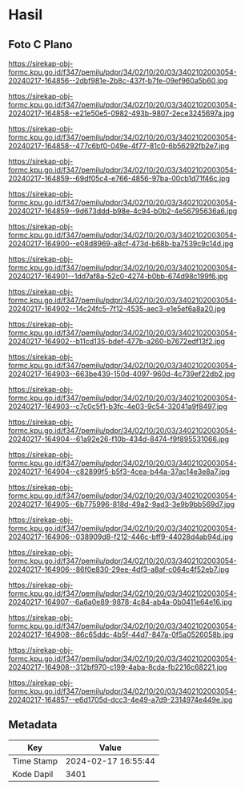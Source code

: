# Hasil

## Foto C Plano

https://sirekap-obj-formc.kpu.go.id/f347/pemilu/pdpr/34/02/10/20/03/3402102003054-20240217-164856--2dbf981e-2b8c-437f-b7fe-09ef960a5b60.jpg

https://sirekap-obj-formc.kpu.go.id/f347/pemilu/pdpr/34/02/10/20/03/3402102003054-20240217-164858--e21e50e5-0982-493b-9807-2ece3245697a.jpg

https://sirekap-obj-formc.kpu.go.id/f347/pemilu/pdpr/34/02/10/20/03/3402102003054-20240217-164858--477c6bf0-049e-4f77-81c0-6b56292fb2e7.jpg

https://sirekap-obj-formc.kpu.go.id/f347/pemilu/pdpr/34/02/10/20/03/3402102003054-20240217-164859--69df05c4-e766-4856-97ba-00cb1d71f46c.jpg

https://sirekap-obj-formc.kpu.go.id/f347/pemilu/pdpr/34/02/10/20/03/3402102003054-20240217-164859--9d673ddd-b98e-4c94-b0b2-4e56795636a6.jpg

https://sirekap-obj-formc.kpu.go.id/f347/pemilu/pdpr/34/02/10/20/03/3402102003054-20240217-164900--e08d8969-a8cf-473d-b68b-ba7539c9c14d.jpg

https://sirekap-obj-formc.kpu.go.id/f347/pemilu/pdpr/34/02/10/20/03/3402102003054-20240217-164901--1dd7af8a-52c0-4274-b0bb-674d98c199f6.jpg

https://sirekap-obj-formc.kpu.go.id/f347/pemilu/pdpr/34/02/10/20/03/3402102003054-20240217-164902--14c24fc5-7f12-4535-aec3-e1e5ef6a8a20.jpg

https://sirekap-obj-formc.kpu.go.id/f347/pemilu/pdpr/34/02/10/20/03/3402102003054-20240217-164902--b11cd135-bdef-477b-a260-b7672edf13f2.jpg

https://sirekap-obj-formc.kpu.go.id/f347/pemilu/pdpr/34/02/10/20/03/3402102003054-20240217-164903--663be439-150d-4097-960d-4c739ef22db2.jpg

https://sirekap-obj-formc.kpu.go.id/f347/pemilu/pdpr/34/02/10/20/03/3402102003054-20240217-164903--c7c0c5f1-b3fc-4e03-9c54-32041a9f8497.jpg

https://sirekap-obj-formc.kpu.go.id/f347/pemilu/pdpr/34/02/10/20/03/3402102003054-20240217-164904--61a92e26-f10b-434d-8474-f9f895531066.jpg

https://sirekap-obj-formc.kpu.go.id/f347/pemilu/pdpr/34/02/10/20/03/3402102003054-20240217-164904--c82899f5-b5f3-4cea-b44a-37ac14e3e8a7.jpg

https://sirekap-obj-formc.kpu.go.id/f347/pemilu/pdpr/34/02/10/20/03/3402102003054-20240217-164905--6b775996-818d-49a2-9ad3-3e9b9bb569d7.jpg

https://sirekap-obj-formc.kpu.go.id/f347/pemilu/pdpr/34/02/10/20/03/3402102003054-20240217-164906--038909d8-f212-446c-bff9-44028d4ab94d.jpg

https://sirekap-obj-formc.kpu.go.id/f347/pemilu/pdpr/34/02/10/20/03/3402102003054-20240217-164906--86f0e830-29ee-4df3-a8af-c064c4f52eb7.jpg

https://sirekap-obj-formc.kpu.go.id/f347/pemilu/pdpr/34/02/10/20/03/3402102003054-20240217-164907--6a6a0e89-9878-4c84-ab4a-0b0411e64e16.jpg

https://sirekap-obj-formc.kpu.go.id/f347/pemilu/pdpr/34/02/10/20/03/3402102003054-20240217-164908--86c65ddc-4b5f-44d7-847a-0f5a0526058b.jpg

https://sirekap-obj-formc.kpu.go.id/f347/pemilu/pdpr/34/02/10/20/03/3402102003054-20240217-164908--312bf970-c199-4aba-8cda-fb2216c68221.jpg

https://sirekap-obj-formc.kpu.go.id/f347/pemilu/pdpr/34/02/10/20/03/3402102003054-20240217-164857--e6d1705d-dcc3-4e49-a7d9-2314974e449e.jpg


## Metadata

| Key        | Value               |
| ---------- | ------------------- |
| Time Stamp | 2024-02-17 16:55:44 |
| Kode Dapil | 3401                |



